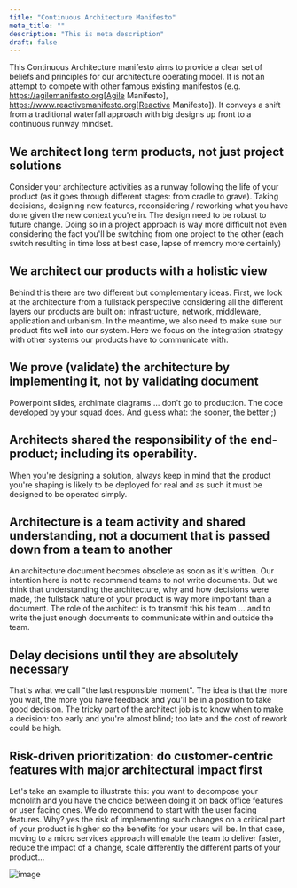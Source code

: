 ```yaml
---
title: "Continuous Architecture Manifesto"
meta_title: ""
description: "This is meta description"
draft: false
---
```



This Continuous Architecture manifesto aims to provide a clear set of beliefs and principles for our architecture operating model. It is not an attempt to compete with other famous existing manifestos (e.g. https://agilemanifesto.org[Agile Manifesto], https://www.reactivemanifesto.org[Reactive Manifesto]). It conveys a shift from a traditional waterfall approach with big designs up front to a continuous runway mindset.

## We architect long term products, not just project solutions

Consider your architecture activities as a runway following the life of your product (as it goes through different stages: from cradle to grave). Taking decisions, designing new features, reconsidering / reworking what you have done given the new context you're in. The  design need to be robust to future change. Doing so in a project approach is way more difficult not even considering the fact you'll be switching from one project to the other (each switch resulting in time loss at best case, lapse of memory more certainly)

## We architect our products with a holistic view

Behind this there are two different but complementary ideas. First, we look at the architecture from a fullstack perspective considering all the different layers our products are built on: infrastructure, network, middleware, application and urbanism. In the meantime, we also need to make sure our product fits well into our system. Here we focus on the integration strategy with other systems our products have to communicate with.

## We prove (validate) the architecture by implementing it, not by validating document

Powerpoint slides, archimate diagrams ... don't go to production. The code developed by your squad does. And guess what: the sooner, the better ;)

## Architects shared the responsibility of the end-product; including its operability.

When you're designing a solution, always keep in mind that the product you're shaping is likely to be deployed for real and as such it must be designed to be operated simply.

## Architecture is a team activity and shared understanding, not a document that is passed down from a team to another

An architecture document becomes obsolete as soon as it's written. Our intention here is not to recommend teams to not write documents. But we think that understanding the architecture, why and how decisions were made, the fullstack nature of your product is way more important than a document. The role of the architect is to transmit this his team ... and to write the just enough documents to communicate within and outside the team.

## Delay decisions until they are absolutely necessary

That's what we call "the last responsible moment". The idea is that the more you wait, the more you have feedback and you'll be in a position to take good decision. The tricky part of the architect job is to know when to make a decision: too early and you're almost blind; too late and the cost of rework could be high.

## Risk-driven prioritization: do customer-centric features with major architectural impact first

Let's take an example to illustrate this: you want to decompose your monolith and you have the choice between doing it on back office features or user facing ones. We do recommend to start with the user facing features. Why? yes the risk of implementing such changes on a critical part of your product is higher so the benefits for your users will be. In that case, moving to a micro services approach will enable the team to deliver faster, reduce the impact of a change, scale differently the different parts of your product...

![image](./images/manifesto/manifesto.jpg)
